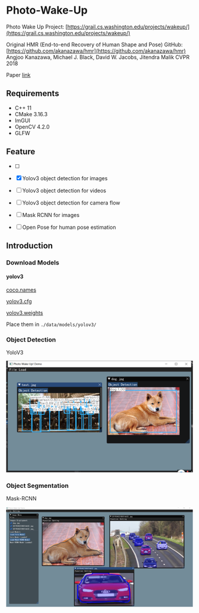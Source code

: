 # Photo-Wake-Up

Photo Wake Up Project: [https://grail.cs.washington.edu/projects/wakeup/](https://grail.cs.washington.edu/projects/wakeup/)

Original HMR (End-to-end Recovery of Human Shape and Pose) GitHub: [https://github.com/akanazawa/hmr](https://github.com/akanazawa/hmr) Angjoo Kanazawa, Michael J. Black, David W. Jacobs, Jitendra Malik CVPR 2018

Paper [link](http://openaccess.thecvf.com/content_CVPR_2019/papers/Weng_Photo_Wake-Up_3D_Character_Animation_From_a_Single_Photo_CVPR_2019_paper.pdf)

## Requirements

* C++ 11
* CMake 3.16.3  
* ImGUI
* OpenCV 4.2.0
* GLFW

## Feature


- [ ] 

- [x] Yolov3 object detection for images
- [ ] Yolov3 object detection for videos
- [ ] Yolov3 object detection for camera flow
- [ ] Mask RCNN for images
- [ ] Open Pose for human pose estimation

## Introduction

### Download Models

#### yolov3

[coco.names](https://raw.githubusercontent.com/pjreddie/darknet/master/data/coco.names)

[yolov3.cfg](https://github.com/pjreddie/darknet/blob/master/cfg/yolov3.cfg?raw=true)

[yolov3.weights](https://pjreddie.com/media/files/yolov3.weights)

Place them in  `./data/models/yolov3/`

### Object Detection

YoloV3

![image-20200419233642340](README.assets/image-20200419233642340.png)

### Object Segmentation

Mask-RCNN

![image-20200423225346132](README.assets/image-20200423225346132.png)
